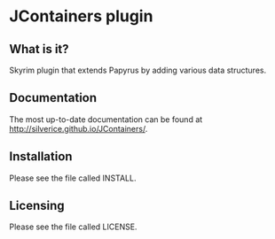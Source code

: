 JContainers plugin
==================

What is it?
-----------

Skyrim plugin that extends Papyrus by adding various data structures.

Documentation
-------------

The most up-to-date documentation can be found at http://silverice.github.io/JContainers/.

Installation
------------

Please see the file called INSTALL.
  
Licensing
---------

Please see the file called LICENSE.
